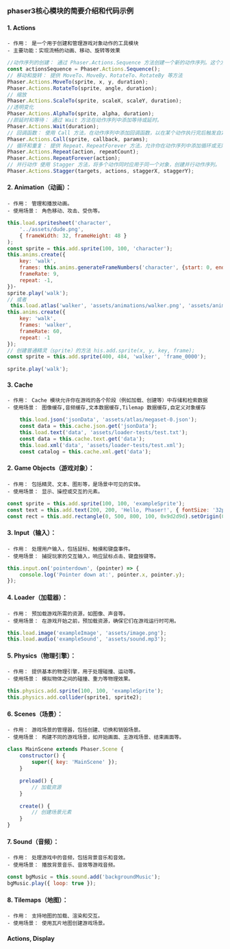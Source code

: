 ### phaser3核心模块的简要介绍和代码示例

#### 1. Actions
    - 作用： 是一个用于创建和管理游戏对象动作的工具模块
    - 主要功能：实现流畅的动画、移动、旋转等效果
```js
//动作序列的创建： 通过 Phaser.Actions.Sequence 方法创建一个新的动作序列。这个方法允许你定义一系列的动作，并按照顺序执行它们。
const actionsSequence = Phaser.Actions.Sequence();
// 移动和旋转： 提供 MoveTo、MoveBy、RotateTo、RotateBy 等方法
Phaser.Actions.MoveTo(sprite, x, y, duration);
Phaser.Actions.RotateTo(sprite, angle, duration);
// 缩放
Phaser.Actions.ScaleTo(sprite, scaleX, scaleY, duration);
//透明变化
Phaser.Actions.AlphaTo(sprite, alpha, duration);
//颜延时和等待： 通过 Wait 方法在动作序列中添加等待或延时。
Phaser.Actions.Wait(duration);
// 回调函数： 使用 Call 方法，在动作序列中添加回调函数，以在某个动作执行完后触发自定义的逻辑。
Phaser.Actions.Call(sprite, callback, params);
// 循环和重复： 提供 Repeat、RepeatForever 方法，允许你在动作序列中添加循环或无限重复。
Phaser.Actions.Repeat(action, repeatCount);
Phaser.Actions.RepeatForever(action);
// 并行动作 使用 Stagger 方法，将多个动作同时应用于同一个对象，创建并行动作序列。
Phaser.Actions.Stagger(targets, actions, staggerX, staggerY);
```

#### 2. Animation（动画）：
    - 作用： 管理和播放动画。
    - 使用场景： 角色移动、攻击、受伤等。

```js
this.load.spritesheet('character',
    '../assets/dude.png',
    { frameWidth: 32, frameHeight: 48 }
);
const sprite = this.add.sprite(100, 100, 'character');
this.anims.create({
    key: 'walk',
    frames: this.anims.generateFrameNumbers('character', {start: 0, end: 3}),
    frameRate: 9,
    repeat: -1,
})·
sprite.play('walk');
// 或者
 this.load.atlas('walker', 'assets/animations/walker.png', 'assets/animations/walker.json');
this.anims.create({
    key: 'walk',
    frames: 'walker',
    frameRate: 60,
    repeat: -1
});
// 创建普通精灵（sprite）的方法 his.add.sprite(x, y, key, frame);
const sprite = this.add.sprite(400, 484, 'walker', 'frame_0000');

sprite.play('walk');

```

#### 3. Cache 
    - 作用： Cache 模块允许你在游戏的各个阶段（例如加载、创建等）中存储和检索数据
    - 使用场景： 图像缓存,音频缓存,文本数据缓存,Tilemap 数据缓存,自定义对象缓存
```js
    this.load.json('jsonData', 'assets/atlas/megaset-0.json');
    const data = this.cache.json.get('jsonData');
    this.load.text('data', 'assets/loader-tests/test.txt');
    const data = this.cache.text.get('data');
    this.load.xml('data', 'assets/loader-tests/test.xml');
    const catalog = this.cache.xml.get('data');
```

#### 2. Game Objects（游戏对象）：
    - 作用： 包括精灵、文本、图形等，是场景中可见的实体。
    - 使用场景： 显示、操控或交互的元素。
```js
const sprite = this.add.sprite(100, 100, 'exampleSprite');
const text = this.add.text(200, 200, 'Hello, Phaser!', { fontSize: '32px', fill: '#fff' });
const rect = this.add.rectangle(0, 500, 800, 100, 0x9d2d9d).setOrigin(0, 0);

```

#### 3. Input（输入）：
    - 作用： 处理用户输入，包括鼠标、触摸和键盘事件。
    - 使用场景： 捕捉玩家的交互输入，响应鼠标点击、键盘按键等。
```js
this.input.on('pointerdown', (pointer) => {
    console.log('Pointer down at:', pointer.x, pointer.y);
});

```
#### 4. Loader（加载器）：
    - 作用： 预加载游戏所需的资源，如图像、声音等。
    - 使用场景： 在游戏开始之前，预加载资源，确保它们在游戏运行时可用。
```js
this.load.image('exampleImage', 'assets/image.png');
this.load.audio('exampleSound', 'assets/sound.mp3');
```

#### 5. Physics（物理引擎）：
    - 作用： 提供基本的物理引擎，用于处理碰撞、运动等。
    - 使用场景： 模拟物体之间的碰撞、重力等物理效果。
```js
this.physics.add.sprite(100, 100, 'exampleSprite');
this.physics.add.collider(sprite1, sprite2);
```

#### 6. Scenes（场景）：
    - 作用： 游戏场景的管理器，包括创建、切换和销毁场景。
    - 使用场景： 构建不同的游戏场景，如开始画面、主游戏场景、结束画面等。
```js
class MainScene extends Phaser.Scene {
    constructor() {
        super({ key: 'MainScene' });
    }

    preload() {
        // 加载资源
    }

    create() {
        // 创建场景元素
    }
}

```

#### 7. Sound（音频）：
    - 作用： 处理游戏中的音频，包括背景音乐和音效。
    - 使用场景： 播放背景音乐、音效等游戏音频。
```js
const bgMusic = this.sound.add('backgroundMusic');
bgMusic.play({ loop: true });

```

#### 8. Tilemaps（地图）：
    - 作用： 支持地图的加载、渲染和交互。
    - 使用场景： 使用瓦片地图创建游戏场景。

#### Actions,  Display